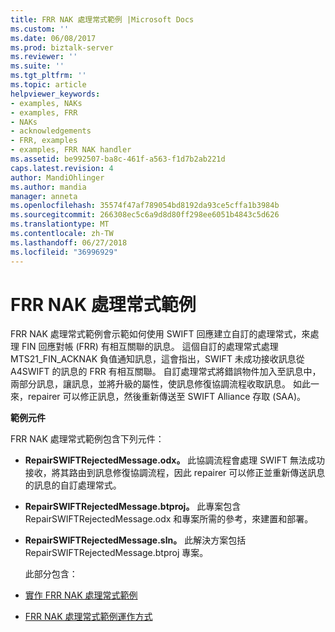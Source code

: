 ```yaml
---
title: FRR NAK 處理常式範例 |Microsoft Docs
ms.custom: ''
ms.date: 06/08/2017
ms.prod: biztalk-server
ms.reviewer: ''
ms.suite: ''
ms.tgt_pltfrm: ''
ms.topic: article
helpviewer_keywords:
- examples, NAKs
- examples, FRR
- NAKs
- acknowledgements
- FRR, examples
- examples, FRR NAK handler
ms.assetid: be992507-ba8c-461f-a563-f1d7b2ab221d
caps.latest.revision: 4
author: MandiOhlinger
ms.author: mandia
manager: anneta
ms.openlocfilehash: 35574f47af789054bd8192da93ce5cffa1b3984b
ms.sourcegitcommit: 266308ec5c6a9d8d80ff298ee6051b4843c5d626
ms.translationtype: MT
ms.contentlocale: zh-TW
ms.lasthandoff: 06/27/2018
ms.locfileid: "36996929"
---
```

# <a name="frr-nak-handler-sample"></a>FRR NAK 處理常式範例
FRR NAK 處理常式範例會示範如何使用 SWIFT 回應建立自訂的處理常式，來處理 FIN 回應對帳 (FRR) 有相互關聯的訊息。 這個自訂的處理常式處理 MTS21_FIN_ACKNAK 負值通知訊息，這會指出，SWIFT 未成功接收訊息從 A4SWIFT 的訊息的 FRR 有相互關聯。 自訂處理常式將錯誤物件加入至訊息中，兩部分訊息，讓訊息，並將升級的屬性，使訊息修復協調流程收取訊息。 如此一來，repairer 可以修正訊息，然後重新傳送至 SWIFT Alliance 存取 (SAA)。  
  
 **範例元件**  
  
 FRR NAK 處理常式範例包含下列元件：  
  
- **RepairSWIFTRejectedMessage.odx。** 此協調流程會處理 SWIFT 無法成功接收，將其路由到訊息修復協調流程，因此 repairer 可以修正並重新傳送訊息的訊息的自訂處理常式。  
  
- **RepairSWIFTRejectedMessage.btproj。** 此專案包含 RepairSWIFTRejectedMessage.odx 和專案所需的參考，來建置和部署。  
  
- **RepairSWIFTRejectedMessage.sln。** 此解決方案包括 RepairSWIFTRejectedMessage.btproj 專案。  
  
  此部分包含：  
  
- [實作 FRR NAK 處理常式範例](../../adapters-and-accelerators/accelerator-swift/implementing-the-frr-nak-handler-sample.md)  
  
- [FRR NAK 處理常式範例運作方式](../../adapters-and-accelerators/accelerator-swift/how-the-frr-nak-handler-sample-works.md)  
  
